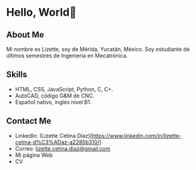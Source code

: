 # Hello, World👋

 ## About Me 
 Mi nombre es Lizette, soy de Mérida, Yucatán, México.
 Soy estudiante de últimos semestres de Ingeniería en Mecatrónica. 
 ## Skills
- HTML, CSS, JavaScript, Python, C, C+.
- AutoCAD, código G&M de CNC.
- Español nativo, inglés nivel B1.
 ## Contact Me
 - LinkedIn: (Lizette Cetina Díaz)[https://www.linkedin.com/in/lizette-cetina-d%C3%ADaz-a2285b310/]
 - Correo: lizette.cetina.diaz@gmail.com
 - Mi página Web
 - CV
